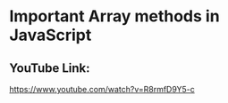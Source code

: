 # Important Array methods in JavaScript

## YouTube Link:

https://www.youtube.com/watch?v=R8rmfD9Y5-c

###
